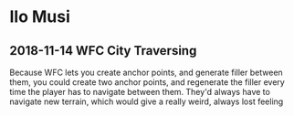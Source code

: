 # Ilo Musi

## 2018-11-14 WFC City Traversing

Because WFC lets you create anchor points, and generate filler between them, you could create two anchor points, and regenerate the filler every time the player has to navigate between them. They'd always have to navigate new terrain, which would give a really weird, always lost feeling

